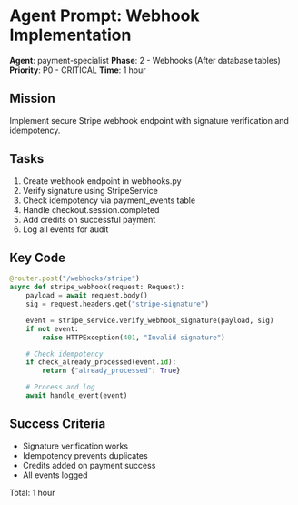 # Agent Prompt: Webhook Implementation

**Agent**: payment-specialist
**Phase**: 2 - Webhooks (After database tables)
**Priority**: P0 - CRITICAL
**Time**: 1 hour

## Mission

Implement secure Stripe webhook endpoint with signature verification and idempotency.

## Tasks

1. Create webhook endpoint in webhooks.py
2. Verify signature using StripeService
3. Check idempotency via payment_events table
4. Handle checkout.session.completed
5. Add credits on successful payment
6. Log all events for audit

## Key Code

```python
@router.post("/webhooks/stripe")
async def stripe_webhook(request: Request):
    payload = await request.body()
    sig = request.headers.get("stripe-signature")

    event = stripe_service.verify_webhook_signature(payload, sig)
    if not event:
        raise HTTPException(401, "Invalid signature")

    # Check idempotency
    if check_already_processed(event.id):
        return {"already_processed": True}

    # Process and log
    await handle_event(event)
```

## Success Criteria

- Signature verification works
- Idempotency prevents duplicates
- Credits added on payment success
- All events logged

Total: 1 hour
